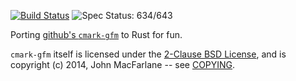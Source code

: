 [![Build Status](https://travis-ci.org/kivikakk/comrak.svg?branch=master)](https://travis-ci.org/kivikakk/comrak)
![Spec Status: 634/643](https://img.shields.io/badge/specs-634%2F643-red.svg)

Porting [github's `cmark-gfm`](https://github.com/github/cmark) to Rust for fun.

`cmark-gfm` itself is licensed under the
[2-Clause BSD License](https://opensource.org/licenses/BSD-2-Clause),
and is copyright (c) 2014, John MacFarlane -- see
[COPYING](https://github.com/github/cmark/blob/118ebb338840d67005ee57ec39060d2b68f4ec7c/COPYING).

